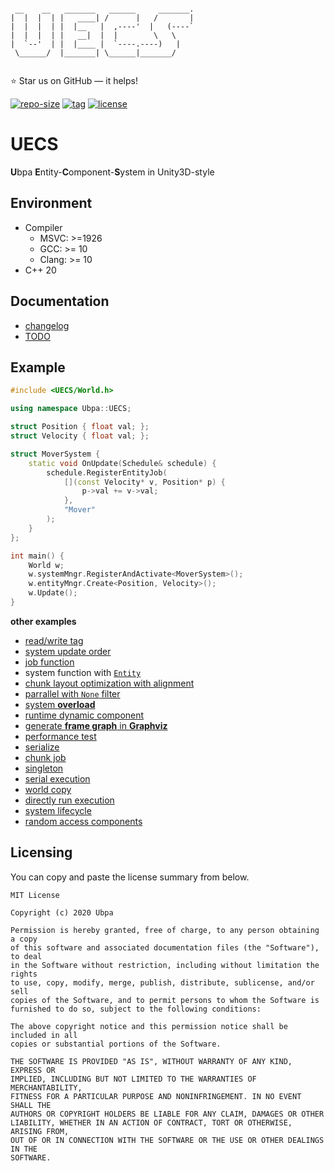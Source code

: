 ```

 __    __   _______   ______     _______.
|  |  |  | |   ____| /      |   /       |
|  |  |  | |  |__   |  ,----'  |   (----`
|  |  |  | |   __|  |  |        \   \    
|  `--'  | |  |____ |  `----.----)   |   
 \______/  |_______| \______|_______/    
                                         

```

⭐ Star us on GitHub — it helps!

[![repo-size](https://img.shields.io/github/languages/code-size/Ubpa/UECS?style=flat)](https://github.com/Ubpa/UECS/archive/master.zip) [![tag](https://img.shields.io/github/v/tag/Ubpa/UECS)](https://github.com/Ubpa/UECS/tags) [![license](https://img.shields.io/github/license/Ubpa/UECS)](LICENSE) 

# UECS

**U**bpa **E**ntity-**C**omponent-**S**ystem in Unity3D-style

## Environment

- Compiler
  - MSVC: >=1926
  - GCC: >= 10
  - Clang: >= 10
- C++ 20

## Documentation

- [changelog](doc/changelog.md) 
- [TODO](doc/todo.md) 

## Example

```c++
#include <UECS/World.h>

using namespace Ubpa::UECS;

struct Position { float val; };
struct Velocity { float val; };

struct MoverSystem {
    static void OnUpdate(Schedule& schedule) {
        schedule.RegisterEntityJob(
            [](const Velocity* v, Position* p) {
                p->val += v->val;
            },
            "Mover"
        );
    }
};

int main() {
    World w;
	w.systemMngr.RegisterAndActivate<MoverSystem>();
	w.entityMngr.Create<Position, Velocity>();
	w.Update();
}
```

**other examples** 

- [read/write tag](src/test/01_tag/main.cpp) 
- [system update order](src/test/02_order/main.cpp) 
- [job function](src/test/08_job/main.cpp) 
- system function with [`Entity`](src/test/03_query_entity/main.cpp) 
- [chunk layout optimization with alignment](src/test/05_alignment/main.cpp) 
- [parrallel with `None` filter](src/test/06_none_parallel/main.cpp) 
- [system **overload**](src/test/07_overload/main.cpp) 
- [runtime dynamic component](src/test/11_runtime_cmpt/main.cpp) 
- [generate **frame graph** in **Graphviz**](src/test/12_framegraph/main.cpp) 
- [performance test](src/test/13_performance/main.cpp) 
- [serialize](src/test/14_serialize/main.cpp) 
- [chunk job](src/test/15_chunk_job/main.cpp) 
- [singleton](src/test/16_singleton/main.cpp) 
- [serial execution](src/test/17_serial/main.cpp) 
- [world copy](src/test/18_copy/main.cpp) 
- [directly run execution](src/test/19_direct_run/main.cpp) 
- [system lifecycle](src/test/20_system_lifecycle/main.cpp) 
- [random access components](src/test/21_random/main.cpp) 

## Licensing

You can copy and paste the license summary from below.

```
MIT License

Copyright (c) 2020 Ubpa

Permission is hereby granted, free of charge, to any person obtaining a copy
of this software and associated documentation files (the "Software"), to deal
in the Software without restriction, including without limitation the rights
to use, copy, modify, merge, publish, distribute, sublicense, and/or sell
copies of the Software, and to permit persons to whom the Software is
furnished to do so, subject to the following conditions:

The above copyright notice and this permission notice shall be included in all
copies or substantial portions of the Software.

THE SOFTWARE IS PROVIDED "AS IS", WITHOUT WARRANTY OF ANY KIND, EXPRESS OR
IMPLIED, INCLUDING BUT NOT LIMITED TO THE WARRANTIES OF MERCHANTABILITY,
FITNESS FOR A PARTICULAR PURPOSE AND NONINFRINGEMENT. IN NO EVENT SHALL THE
AUTHORS OR COPYRIGHT HOLDERS BE LIABLE FOR ANY CLAIM, DAMAGES OR OTHER
LIABILITY, WHETHER IN AN ACTION OF CONTRACT, TORT OR OTHERWISE, ARISING FROM,
OUT OF OR IN CONNECTION WITH THE SOFTWARE OR THE USE OR OTHER DEALINGS IN THE
SOFTWARE.
```

